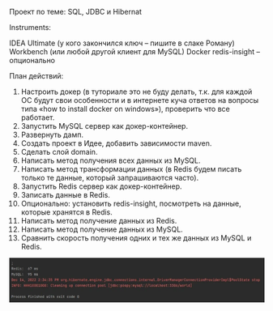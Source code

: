 Проект по теме: SQL, JDBC и Hibernat



Instruments:

IDEA Ultimate (у кого закончился ключ – пишите в слаке Роману)
Workbench (или любой другой клиент для MySQL)
Docker
redis-insight – опционально


План действий:

1. Настроить докер (в туториале это не буду делать, т.к. для каждой ОС будут свои особенности и в интернете куча ответов на вопросы типа «how to install docker on windows»), проверить что все работает.
2. Запустить MySQL сервер как докер-контейнер.
3. Развернуть дамп.
4. Создать проект в Идее, добавить зависимости maven.
5. Сделать слой domain.
6. Написать метод получения всех данных из MySQL.
7. Написать метод трансформации данных (в Redis будем писать только те данные, который запрашиваются часто).
8. Запустить Redis сервер как докер-контейнер.
9. Записать данные в Redis.
10. Опционально: установить redis-insight, посмотреть на данные, которые хранятся в Redis.
11. Написать метод получение данных из Redis.
12. Написать метод получение данных из MySQL.
13. Сравнить скорость получения одних и тех же данных из MySQL и Redis.


![img.png](img.png)